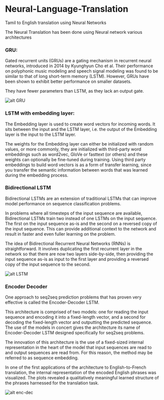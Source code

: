 # Neural-Language-Translation

Tamil to English translation using Neural Networks

The Neural Translation has been done using Neural network various architectures

### GRU:

Gated recurrent units (GRUs) are a gating mechanism in recurrent neural networks, introduced in 2014 by Kyunghyun Cho et al. Their performance on polyphonic music modeling and speech signal modeling was found to be similar to that of long short-term memory (LSTM). However, GRUs have been shown to exhibit better performance on smaller datasets.

They have fewer parameters than LSTM, as they lack an output gate.

![alt GRU](https://encrypted-tbn0.gstatic.com/images?q=tbn:ANd9GcT40y8e1AyGtWneAlHeNjCahIxQPYuhrHhb5IRoCkE1lbnECm90)

### LSTM with embedding layer:

The Embedding layer is used to create word vectors for incoming words. It sits between the input and the LSTM layer, i.e. the output of the Embedding layer is the input to the LSTM layer.

The weights for the Embedding layer can either be initialized with random values, or more commonly, they are initialized with third-party word embeddings such as word2vec, GloVe or fasttext (or others) and these weights can optionally be fine-tuned during training. Using third party embeddings to build word vectors is as a form of transfer learning, since you transfer the semantic information between words that was learned during the embedding process.

### Bidirectional LSTM

Bidirectional LSTMs are an extension of traditional LSTMs that can improve model performance on sequence classification problems.

In problems where all timesteps of the input sequence are available, Bidirectional LSTMs train two instead of one LSTMs on the input sequence. The first on the input sequence as-is and the second on a reversed copy of the input sequence. This can provide additional context to the network and result in faster and even fuller learning on the problem.

The idea of Bidirectional Recurrent Neural Networks (RNNs) is straightforward.
It involves duplicating the first recurrent layer in the network so that there are now two layers side-by-side, then providing the input sequence as-is as input to the first layer and providing a reversed copy of the input sequence to the second.

![alt LSTM](https://encrypted-tbn0.gstatic.com/images?q=tbn:ANd9GcQSSlc4T67JL1OlnN7mLAmGQr6I1Xj-9f7H1XUp2odfXPh1mmW8)


### Encoder Decoder


One approach to seq2seq prediction problems that has proven very effective is called the Encoder-Decoder LSTM.

This architecture is comprised of two models: one for reading the input sequence and encoding it into a fixed-length vector, and a second for decoding the fixed-length vector and outputting the predicted sequence. The use of the models in concert gives the architecture its name of Encoder-Decoder LSTM designed specifically for seq2seq problems.

The innovation of this architecture is the use of a fixed-sized internal representation in the heart of the model that input sequences are read to and output sequences are read from. For this reason, the method may be referred to as sequence embedding.

In one of the first applications of the architecture to English-to-French translation, the internal representation of the encoded English phrases was visualized. The plots revealed a qualitatively meaningful learned structure of the phrases harnessed for the translation task.



![alt enc-dec](https://qph.fs.quoracdn.net/main-qimg-febee5b881545802a75c064a84ecf85d)




